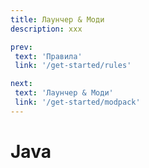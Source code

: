 ```yaml
---
title: Лаунчер & Моди
description: ххх

prev:
 text: 'Правила'
 link: '/get-started/rules'

next:
 text: 'Лаунчер & Моди'
 link: '/get-started/modpack'
---
```


# Java